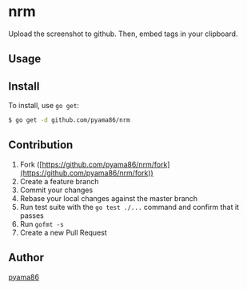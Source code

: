 # nrm

Upload the screenshot to github.
Then, embed tags in your clipboard.

## Usage

## Install

To install, use `go get`:

```bash
$ go get -d github.com/pyama86/nrm
```

## Contribution

1. Fork ([https://github.com/pyama86/nrm/fork](https://github.com/pyama86/nrm/fork))
1. Create a feature branch
1. Commit your changes
1. Rebase your local changes against the master branch
1. Run test suite with the `go test ./...` command and confirm that it passes
1. Run `gofmt -s`
1. Create a new Pull Request

## Author

[pyama86](https://github.com/pyama86)
